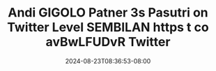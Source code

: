 --- 
title: "Andi GIGOLO Patner 3s Pasutri on Twitter Level SEMBILAN https t co avBwLFUDvR   Twitter"
description: "nonton bokeh Andi GIGOLO Patner 3s Pasutri on Twitter Level SEMBILAN https t co avBwLFUDvR   Twitter instagram full vidio baru"
date: 2024-08-23T08:36:53-08:00
file_code: "rwtcg1g9p7ze"
draft: false
cover: "fujoy5nrbb122gjo.jpg"
tags: ["Andi", "GIGOLO", "Patner", "Pasutri", "Twitter", "Level", "SEMBILAN", "https", "avBwLFUDvR", "Twitter", "bokep-indo", "bokep-viral", "bokep-ig"]
length: 122
fld_id: "1483137"
foldername: "Andi gigolo1 telegram"
categories: ["Andi gigolo1 telegram"]
views: 0
---